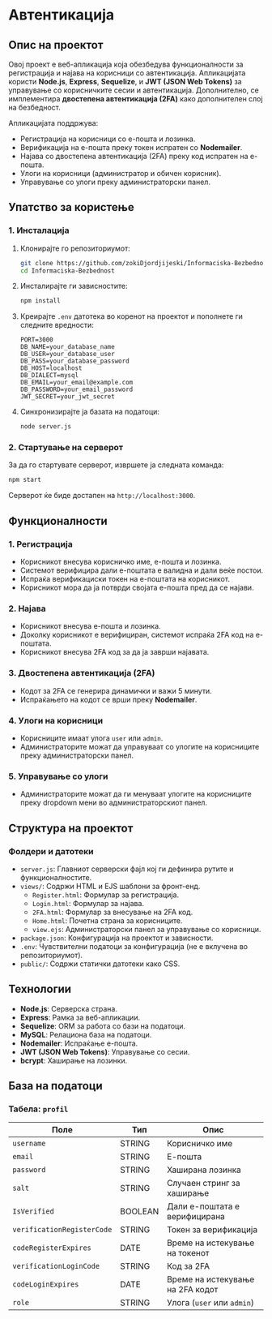 # Автентикација

## Опис на проектот
Овој проект е веб-апликација која обезбедува функционалности за регистрација и најава на корисници со автентикација. Апликацијата користи **Node.js**, **Express**, **Sequelize**, и **JWT (JSON Web Tokens)** за управување со корисничките сесии и автентикација. Дополнително, се имплементира **двостепена автентикација (2FA)** како дополнителен слој на безбедност.

Апликацијата поддржува:
- Регистрација на корисници со е-пошта и лозинка.
- Верификација на е-пошта преку токен испратен со **Nodemailer**.
- Најава со двостепена автентикација (2FA) преку код испратен на е-пошта.
- Улоги на корисници (администратор и обичен корисник).
- Управување со улоги преку администраторски панел.


## Упатство за користење

### 1. Инсталација
1. Клонирајте го репозиториумот:
   ```bash
   git clone https://github.com/zokiDjordjijeski/Informaciska-Bezbednost.git
   cd Informaciska-Bezbednost
   ```

2. Инсталирајте ги зависностите:
   ```bash
   npm install
   ```

3. Креирајте `.env` датотека во коренот на проектот и пополнете ги следните вредности:
   ```env
   PORT=3000
   DB_NAME=your_database_name
   DB_USER=your_database_user
   DB_PASS=your_database_password
   DB_HOST=localhost
   DB_DIALECT=mysql
   DB_EMAIL=your_email@example.com
   DB_PASSWORD=your_email_password
   JWT_SECRET=your_jwt_secret
   ```

4. Синхронизирајте ја базата на податоци:
   ```bash
   node server.js
   ```

### 2. Стартување на серверот
За да го стартувате серверот, извршете ја следната команда:
```bash
npm start
```
Серверот ќе биде достапен на `http://localhost:3000`.


## Функционалности

### 1. Регистрација
- Корисникот внесува корисничко име, е-пошта и лозинка.
- Системот верифицира дали е-поштата е валидна и дали веќе постои.
- Испраќа верификациски токен на е-поштата на корисникот.
- Корисникот мора да ја потврди својата е-пошта пред да се најави.

### 2. Најава
- Корисникот внесува е-пошта и лозинка.
- Доколку корисникот е верифициран, системот испраќа 2FA код на е-поштата.
- Корисникот внесува 2FA код за да ја заврши најавата.

### 3. Двостепена автентикација (2FA)
- Кодот за 2FA се генерира динамички и важи 5 минути.
- Испраќањето на кодот се врши преку **Nodemailer**.

### 4. Улоги на корисници
- Корисниците имаат улога `user` или `admin`.
- Администраторите можат да управуваат со улогите на корисниците преку администраторски панел.

### 5. Управување со улоги
- Администраторите можат да ги менуваат улогите на корисниците преку dropdown мени во администраторскиот панел.


## Структура на проектот

### Фолдери и датотеки
- `server.js`: Главниот серверски фајл кој ги дефинира рутите и функционалностите.
- `views/`: Содржи HTML и EJS шаблони за фронт-енд.
  - `Register.html`: Формулар за регистрација.
  - `Login.html`: Формулар за најава.
  - `2FA.html`: Формулар за внесување на 2FA код.
  - `Home.html`: Почетна страна за корисниците.
  - `view.ejs`: Администраторски панел за управување со корисници.
- `package.json`: Конфигурација на проектот и зависности.
- `.env`: Чувствителни податоци за конфигурација (не е вклучена во репозиториумот).
- `public/`: Содржи статички датотеки како CSS.


## Технологии
- **Node.js**: Серверска страна.
- **Express**: Рамка за веб-апликации.
- **Sequelize**: ORM за работа со бази на податоци.
- **MySQL**: Релациона база на податоци.
- **Nodemailer**: Испраќање е-пошта.
- **JWT (JSON Web Tokens)**: Управување со сесии.
- **bcrypt**: Хаширање на лозинки.



## База на податоци
### Табела: `profil`
| Поле                     | Тип        | Опис                              |
|---------------------------|------------|------------------------------------|
| `username`               | STRING     | Корисничко име                    |
| `email`                  | STRING     | Е-пошта                           |
| `password`               | STRING     | Хаширана лозинка                  |
| `salt`                   | STRING     | Случаен стринг за хаширање        |
| `IsVerified`             | BOOLEAN    | Дали е-поштата е верифицирана     |
| `verificationRegisterCode` | STRING     | Токен за верификација             |
| `codeRegisterExpires`    | DATE       | Време на истекување на токенот    |
| `verificationLoginCode`  | STRING     | Код за 2FA                        |
| `codeLoginExpires`       | DATE       | Време на истекување на 2FA кодот  |
| `role`                   | STRING     | Улога (`user` или `admin`)        |

